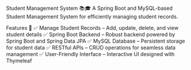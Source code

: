 Student Management System 📚🎓
A Spring Boot and MySQL-based Student Management System for efficiently managing student records.

Features 🚀
✅ Manage Student Records – Add, update, delete, and view student details
✅ Spring Boot Backend – Robust backend powered by Spring Boot and Spring Data JPA
✅ MySQL Database – Persistent storage for student data
✅ RESTful APIs – CRUD operations for seamless data management
✅ User-Friendly Interface – Interactive UI designed with Thymeleaf
